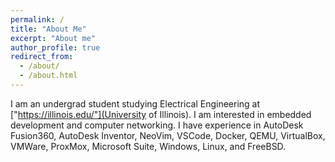 ```yaml
---
permalink: /
title: "About Me"
excerpt: "About me"
author_profile: true
redirect_from: 
  - /about/
  - /about.html
---
```


I am an undergrad student studying Electrical Engineering at ["https://illinois.edu/"](University of Illinois). I am
interested in embedded development and computer networking. I have experience in AutoDesk Fusion360, AutoDesk Inventor,
NeoVim, VSCode, Docker, QEMU, VirtualBox, VMWare, ProxMox, Microsoft Suite, Windows, Linux, and FreeBSD.
